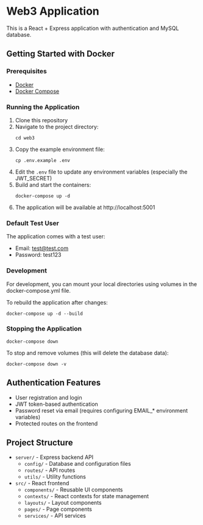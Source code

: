 # Web3 Application

This is a React + Express application with authentication and MySQL database.

## Getting Started with Docker

### Prerequisites

- [Docker](https://docs.docker.com/get-docker/)
- [Docker Compose](https://docs.docker.com/compose/install/)

### Running the Application

1. Clone this repository
2. Navigate to the project directory:
   ```
   cd web3
   ```
3. Copy the example environment file:
   ```
   cp .env.example .env
   ```
4. Edit the `.env` file to update any environment variables (especially the JWT_SECRET)
5. Build and start the containers:
   ```
   docker-compose up -d
   ```
6. The application will be available at http://localhost:5001

### Default Test User

The application comes with a test user:
- Email: test@test.com
- Password: test123

### Development

For development, you can mount your local directories using volumes in the docker-compose.yml file.

To rebuild the application after changes:
```
docker-compose up -d --build
```

### Stopping the Application

```
docker-compose down
```

To stop and remove volumes (this will delete the database data):
```
docker-compose down -v
```

## Authentication Features

- User registration and login
- JWT token-based authentication
- Password reset via email (requires configuring EMAIL_* environment variables)
- Protected routes on the frontend

## Project Structure

- `server/` - Express backend API
  - `config/` - Database and configuration files
  - `routes/` - API routes
  - `utils/` - Utility functions
- `src/` - React frontend
  - `components/` - Reusable UI components
  - `contexts/` - React contexts for state management
  - `layouts/` - Layout components
  - `pages/` - Page components
  - `services/` - API services 